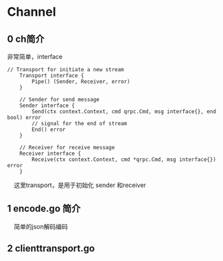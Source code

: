 # Channel

## 0 ch简介

非常简单，interface

```
// Transport for initiate a new stream
    Transport interface {
        Pipe() (Sender, Receiver, error)
    }

    // Sender for send message
    Sender interface {
        Send(ctx context.Context, cmd qrpc.Cmd, msg interface{}, end bool) error
        // signal for the end of stream
        End() error
    }

    // Receiver for receive message
    Receiver interface {
        Receive(ctx context.Context, cmd *qrpc.Cmd, msg interface{}) error
    }
```

    这里transport，是用于初始化 sender 和receiver

## 1 encode.go 简介

    简单的json解码编码



## 2 clienttransport.go


